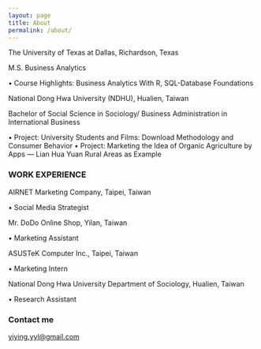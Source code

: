 ```yaml
---
layout: page
title: About
permalink: /about/
---
```


The University of Texas at Dallas, Richardson, Texas

M.S. Business Analytics

• Course Highlights: Business Analytics With R, SQL-Database Foundations

National Dong Hwa University (NDHU), Hualien, Taiwan

Bachelor of Social Science in Sociology/ Business Administration in International Business

• Project: University Students and Films: Download Methodology and Consumer Behavior
• Project: Marketing the Idea of Organic Agriculture by Apps — Lian Hua Yuan Rural Areas as Example

### WORK EXPERIENCE

AIRNET Marketing Company, Taipei, Taiwan 

• Social Media Strategist

Mr. DoDo Online Shop, Yilan, Taiwan

• Marketing Assistant

ASUSTeK Computer Inc., Taipei, Taiwan

• Marketing Intern

National Dong Hwa University Department of Sociology, Hualien, Taiwan

• Research Assistant

### Contact me

[yiying.yyl@gmail.com](mailto:email@domain.com)
